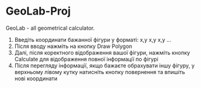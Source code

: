 # GeoLab-Proj
GeoLab - all geometrical calculator.
1. Введіть координати бажанної фігури у форматі: x,y x,y x,y …
2. Після вводу нажміть на кнопку Draw Polygon
3. Далі, після коректного відображення вашої фігури, нажміть кнопку Calculate для відображення повної інформації по фігурі
4. Після перегляду інформації, якщо бажаєте обрахувати іншу фігуру, у верхньому лівому кутку натисніть кнопку повернення та впишіть нові координати
